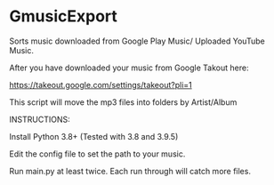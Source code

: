 # GmusicExport
Sorts music downloaded from Google Play Music/ Uploaded YouTube Music. 


After you have downloaded your music from Google Takout here:

https://takeout.google.com/settings/takeout?pli=1

This script will move the mp3 files into folders by Artist/Album


INSTRUCTIONS:

Install Python 3.8+ (Tested with 3.8 and 3.9.5)

Edit the config file to set the path to your music.

Run main.py at least twice. Each run through will catch more files. 
